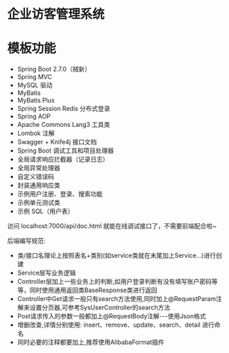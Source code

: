 # 企业访客管理系统

# 模板功能 
- Spring Boot 2.7.0（贼新）
- Spring MVC
- MySQL 驱动
- MyBatis
- MyBatis Plus
- Spring Session Redis 分布式登录
- Spring AOP
- Apache Commons Lang3 工具类
- Lombok 注解
- Swagger + Knife4j 接口文档
- Spring Boot 调试工具和项目处理器
- 全局请求响应拦截器（记录日志）
- 全局异常处理器
- 自定义错误码
- 封装通用响应类
- 示例用户注册、登录、搜索功能
- 示例单元测试类
- 示例 SQL（用户表）

访问 localhost:7000/api/doc.html 就能在线调试接口了，不需要前端配合啦~

后端编写规范:
- 类/接口名理论上按照表名+类别(如service类就在末尾加上Service...)进行创建
- Service层写业务逻辑
- Controller层加上一些业务上的判断,如用户登录判断有没有填写账户密码等等，同时使用通用返回类BaseResponse类进行返回
- Controller中Get请求一般只有search方法使用,同时加上@RequestParam注解来设置分页器,可参考SysUserController的search方法
- Post请求传入的参数一般都加上@RequestBody注解---使用Json格式
- 增删改查,详情分别使用: insert、remove、update、search、detail 进行命名
- 同时必要的注释都要加上,推荐使用AlibabaFormat插件